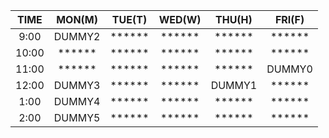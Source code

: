 |  TIME | MON(M) | TUE(T) | WED(W) | THU(H) | FRI(F) |
| :---: | :---: | :---: | :---: | :---: | :---: |
|  9:00 | DUMMY2 | ****** | ****** | ****** | ****** | 
| 10:00 | ****** | ****** | ****** | ****** | ****** | 
| 11:00 | ****** | ****** | ****** | ****** | DUMMY0 | 
| 12:00 | DUMMY3 | ****** | ****** | DUMMY1 | ****** | 
|  1:00 | DUMMY4 | ****** | ****** | ****** | ****** | 
|  2:00 | DUMMY5 | ****** | ****** | ****** | ****** | 
